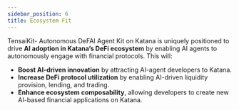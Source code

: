 ```yaml
---
sidebar_position: 6
title: Ecosystem Fit
---
```


TensaiKit- Autonomous DeFAI Agent Kit on Katana is uniquely positioned to drive **AI adoption in Katana’s DeFi ecosystem** by enabling AI agents to autonomously engage with financial protocols. This will:

- **Boost AI-driven innovation** by attracting AI-agent developers to Katana.
- **Increase DeFi protocol utilization** by enabling AI-driven liquidity provision, lending, and trading.
- **Enhance ecosystem composability**, allowing developers to create new AI-based financial applications on Katana.
